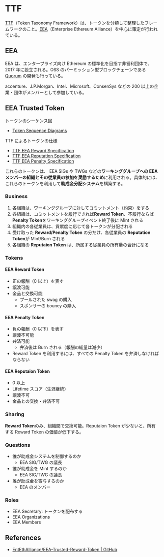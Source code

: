 # TTF

[TTF](https://interwork.org/)（Token Taxonomy Framework）は、トークンを分類して整理したフレームワークのこと。[EEA](https://entethalliance.org/)（Enterprise Ethereum Alliance）を中心に策定が行われている。

## EEA

EEA は、エンタープライズ向け Ethereum の標準化を目指す非営利団体で、2017 年に設立される。OSS のパーミッション型ブロックチェーンである [Quorum](https://www.goquorum.com/) の開発も行っている。

accenture、J.P.Morgan、Intel、Microsoft、ConsenSys などの 200 以上の企業・団体がメンバーとして参加している。

## EEA Trusted Token

トークンのシーケンス図

- [Token Sequence Diagrams](https://github.com/EntEthAlliance/EEA-Trusted-Reward-Token/blob/develop/ttf/grant-flow.md)

TTF によるトークンの仕様

- [TTF EEA Reward Specification](https://github.com/EntEthAlliance/EEA-Trusted-Reward-Token/blob/develop/ttf/EEA-Reward/latest/EEA-Reward-spec.pdf)
- [TTF EEA Reputation Specification](https://github.com/EntEthAlliance/EEA-Trusted-Reward-Token/blob/develop/ttf/EEA-Reputation/latest/EEA-Reputation-spec.pdf)
- [TTF EEA Penalty Specification](https://github.com/EntEthAlliance/EEA-Trusted-Reward-Token/blob/develop/ttf/EEA-Penalty/latest/EEA-Penalty-spec.pdf)

これらのトークンは、 EEA SIGs や TWGs などの**ワーキンググループへの EEA メンバーの組織とその従業員の参加を奨励するため**に利用される。具体的には、これらのトークンを利用して**助成金分配システム**を構築する。

### Business

1. 各組織は、ワーキンググループに対してコミットメント（約束）をする
2. 各組織は、コミットメントを履行できれば**Reward Token**、不履行ならば**Penalty Token**をワーキンググループイベント終了後に Mint される
3. 組織内の各従業員は、貢献度に応じて各トークンが分配される
4. 受け取った **Reward/Penalty Token** の分だけ、各従業員の **Reputation Token**が Mint/Burn される
5. 各組織の **Reputaion Token** は、所属する従業員の所有量の合計になる

### Tokens

#### EEA Reward Token

- 正の報酬（0 以上）を表す
- 譲渡可能
- 金品と交換可能
  - プールされた swag の購入
  - スポンサーの bouncy の購入

#### EEA Penalty Token

- 負の報酬（0 以下）を表す
- 譲渡不可能
- 弁済可能
  - 弁済後は Burn される（報酬の総量は減少）
- Reward Token を利用するには、すべての Penalty Token を弁済しなければならない

#### EEA Reputaion Token

- 0 以上
- Lifetime スコア（生涯継続）
- 譲渡不可
- 金品との交換・弁済不可

### Sharing

**Reward Token**のみ、組織間で交換可能。Reputaion Token が少ないと、所有する Reward Token の価値が低下する。

### Questions

- 誰が助成金システムを制御するのか
  - EEA SIG/TWG の議長
- 誰が助成金を Mint するのか
  - EEA SIG/TWG の議長
- 誰が助成金を寄与するのか
  - EEA のメンバー

### Roles

- EEA Secretary: トークンを配布する
- EEA Organizations
- EEA Members

## References

- [EntEthAlliance/EEA-Trusted-Reward-Token | GitHub](https://github.com/EntEthAlliance/EEA-Trusted-Reward-Token/tree/develop)
